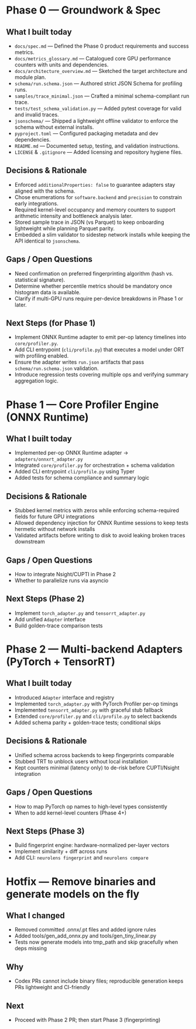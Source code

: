 # Phase 0 — Groundwork & Spec

## What I built today
- `docs/spec.md` — Defined the Phase 0 product requirements and success metrics.
- `docs/metrics_glossary.md` — Catalogued core GPU performance counters with units and dependencies.
- `docs/architecture_overview.md` — Sketched the target architecture and module plan.
- `schema/run.schema.json` — Authored strict JSON Schema for profiling runs.
- `samples/trace_minimal.json` — Crafted a minimal schema-compliant run trace.
- `tests/test_schema_validation.py` — Added pytest coverage for valid and invalid traces.
- `jsonschema/` — Shipped a lightweight offline validator to enforce the schema without external installs.
- `pyproject.toml` — Configured packaging metadata and dev dependencies.
- `README.md` — Documented setup, testing, and validation instructions.
- `LICENSE` & `.gitignore` — Added licensing and repository hygiene files.

## Decisions & Rationale
- Enforced `additionalProperties: false` to guarantee adapters stay aligned with the schema.
- Chose enumerations for `software.backend` and `precision` to constrain early integrations.
- Required kernel-level occupancy and memory counters to support arithmetic intensity and bottleneck analysis later.
- Stored sample trace in JSON (vs Parquet) to keep onboarding lightweight while planning Parquet parity.
- Embedded a slim validator to sidestep network installs while keeping the API identical to `jsonschema`.

## Gaps / Open Questions
- Need confirmation on preferred fingerprinting algorithm (hash vs. statistical signature).
- Determine whether percentile metrics should be mandatory once histogram data is available.
- Clarify if multi-GPU runs require per-device breakdowns in Phase 1 or later.

## Next Steps (for Phase 1)
- Implement ONNX Runtime adapter to emit per-op latency timelines into `core/profiler.py`.
- Add CLI entrypoint (`cli/profile.py`) that executes a model under ORT with profiling enabled.
- Ensure the adapter writes `run.json` artifacts that pass `schema/run.schema.json` validation.
- Introduce regression tests covering multiple ops and verifying summary aggregation logic.

<!-- NEXT_PROMPT_HINT:
Phase=1
Goal=Implement ONNX Runtime per-op latency profiler and emit run.json validating against schema/run.schema.json
ArtifactsToModify=core/profiler.py, cli/profile.py
-->

# Phase 1 — Core Profiler Engine (ONNX Runtime)
## What I built today
- Implemented per-op ONNX Runtime adapter → `adapters/onnxrt_adapter.py`
- Integrated `core/profiler.py` for orchestration + schema validation
- Added CLI entrypoint `cli/profile.py` using Typer
- Added tests for schema compliance and summary logic

## Decisions & Rationale
- Stubbed kernel metrics with zeros while enforcing schema-required fields for future GPU integrations
- Allowed dependency injection for ONNX Runtime sessions to keep tests hermetic without network installs
- Validated artifacts before writing to disk to avoid leaking broken traces downstream

## Gaps / Open Questions
- How to integrate Nsight/CUPTI in Phase 2
- Whether to parallelize runs via asyncio

## Next Steps (Phase 2)
- Implement `torch_adapter.py` and `tensorrt_adapter.py`
- Add unified `Adapter` interface
- Build golden-trace comparison tests
<!-- NEXT_PROMPT_HINT:
Phase=2
Goal=Add multi-backend adapters (PyTorch, TensorRT) with uniform schema + comparison tests
ArtifactsToModify=adapters/torch_adapter.py, adapters/tensorrt_adapter.py, tests/test_adapters.py
-->

# Phase 2 — Multi-backend Adapters (PyTorch + TensorRT)
## What I built today
- Introduced `Adapter` interface and registry
- Implemented `torch_adapter.py` with PyTorch Profiler per-op timings
- Implemented `tensorrt_adapter.py` with graceful stub fallback
- Extended `core/profiler.py` and `cli/profile.py` to select backends
- Added schema parity + golden-trace tests; conditional skips

## Decisions & Rationale
- Unified schema across backends to keep fingerprints comparable
- Stubbed TRT to unblock users without local installation
- Kept counters minimal (latency only) to de-risk before CUPTI/Nsight integration

## Gaps / Open Questions
- How to map PyTorch op names to high-level types consistently
- When to add kernel-level counters (Phase 4+)

## Next Steps (Phase 3)
- Build fingerprint engine: hardware-normalized per-layer vectors
- Implement similarity + diff across runs
- Add CLI: `neurolens fingerprint` and `neurolens compare`
<!-- NEXT_PROMPT_HINT:
Phase=3
Goal=Implement fingerprint builder + similarity/diff; generate stable layer-wise performance fingerprints and a compare CLI
ArtifactsToModify=fingerprint/builder.py,fingerprint/similarity.py,cli/fingerprint.py,cli/compare.py,tests/test_fingerprint.py
-->

# Hotfix — Remove binaries and generate models on the fly
## What I changed
- Removed committed .onnx/.pt files and added ignore rules
- Added tools/gen_add_onnx.py and tools/gen_tiny_linear.py
- Tests now generate models into tmp_path and skip gracefully when deps missing
## Why
- Codex PRs cannot include binary files; reproducible generation keeps PRs lightweight and CI-friendly
## Next
- Proceed with Phase 2 PR; then start Phase 3 (fingerprinting)
<!-- NEXT_PROMPT_HINT:
Phase=3
Goal=Implement fingerprint builder + similarity/diff; stable layer-wise vectors and compare CLI
ArtifactsToModify=fingerprint/builder.py,fingerprint/similarity.py,cli/fingerprint.py,cli/compare.py,tests/test_fingerprint.py
-->
